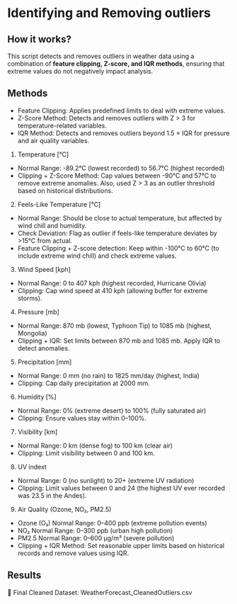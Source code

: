 # Identifying and Removing outliers

## How it works?

This script detects and removes outliers in weather data using a combination of **feature clipping, Z-score, and IQR methods**, ensuring that extreme values do not negatively impact analysis. 


## Methods 

* Feature Clipping: Applies predefined limits to deal with extreme values.
* Z-Score Method: Detects and removes outliers with Z > 3 for temperature-related variables.
* IQR Method: Detects and removes outliers beyond 1.5 × IQR for pressure and air quality variables.

1. Temperature [°C]
* Normal Range: -89.2°C (lowest recorded) to 56.7°C (highest recorded)
* Clipping + Z-Score Method: Cap values between -90°C and 57°C to remove extreme anomalies. Also, used Z > 3 as an outlier threshold based on historical distributions.

2. Feels-Like Temperature [°C]
* Normal Range: Should be close to actual temperature, but affected by wind chill and humidity.
* Check Deviation: Flag as outlier if feels-like temperature deviates by >15°C from actual.
* Feature Clipping + Z-score detection: Keep within -100°C to 60°C (to include extreme wind chill) and check extreme values.
  
3. Wind Speed [kph]
* Normal Range: 0 to 407 kph (highest recorded, Hurricane Olivia)
* Clipping: Cap wind speed at 410 kph (allowing buffer for extreme storms).

4. Pressure [mb]
* Normal Range: 870 mb (lowest, Typhoon Tip) to 1085 mb (highest, Mongolia)
* Clipping + IQR: Set limits between 870 mb and 1085 mb. Apply IQR to detect anomalies.

5. Precipitation [mm]
* Normal Range: 0 mm (no rain) to 1825 mm/day (highest, India)
* Clipping: Cap daily precipitation at 2000 mm.

6. Humidity [%]
* Normal Range: 0% (extreme desert) to 100% (fully saturated air)
* Clipping: Ensure values stay within 0–100%.

7. Visibility [km]
* Normal Range: 0 km (dense fog) to 100 km (clear air)
* Clipping: Limit visibility between 0 and 100 km.

8. UV indext
* Normal Range: 0 (no sunlight) to 20+ (extreme UV radiation)
* Clipping: Limit values between 0 and 24 (the highest UV ever recorded was 23.5 in the Andes).

9. Air Quality (Ozone, NO₂, PM2.5)
* Ozone (O₃) Normal Range: 0–400 ppb (extreme pollution events)
* NO₂ Normal Range: 0–300 ppb (urban high pollution)
* PM2.5 Normal Range: 0–600 µg/m³ (severe pollution)
* Clipping + IQR Method: Set reasonable upper limits based on historical records and remove values using IQR.

## Results

📂 Final Cleaned Dataset: WeatherForecast_CleanedOutliers.csv
